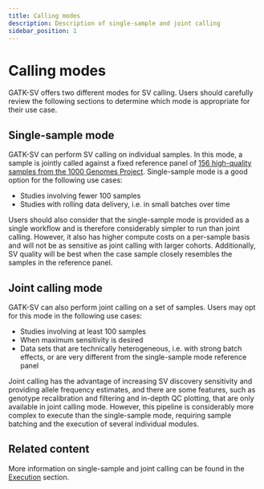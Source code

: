 ```yaml
---
title: Calling modes
description: Description of single-sample and joint calling
sidebar_position: 1
---
```


# Calling modes

GATK-SV offers two different modes for SV calling. Users should carefully review the following sections to determine
which mode is appropriate for their use case.

## Single-sample mode

GATK-SV can perform SV calling on individual samples. In this mode, a sample is jointly called against a fixed reference 
panel of [156 high-quality samples from the 1000 Genomes Project](https://app.terra.bio/#workspaces/anvil-datastorage/1000G-high-coverage-2019). Single-sample mode is a good option for the following 
use cases:

- Studies involving fewer 100 samples
- Studies with rolling data delivery, i.e. in small batches over time

Users should also consider that the single-sample mode is provided as a single workflow and is therefore considerably 
simpler to run than joint calling. However, it also has higher compute costs on a per-sample basis and will not be as sensitive 
as joint calling with larger cohorts. Additionally, SV quality will be best when the case sample closely resembles the samples
in the reference panel.

## Joint calling mode

GATK-SV can also perform joint calling on a set of samples. Users may opt for this mode in the following use cases:

- Studies involving at least 100 samples
- When maximum sensitivity is desired
- Data sets that are technically heterogeneous, i.e. with strong batch effects, or are very different from the single-sample mode reference panel

Joint calling has the advantage of increasing SV discovery sensitivity and providing allele frequency estimates, and there are 
some features, such as genotype recalibration and filtering and in-depth QC plotting, that are only available in joint calling mode. 
However, this pipeline is considerably more complex to execute than the single-sample mode, requiring sample batching and the execution of 
several individual modules.

## Related content

More information on single-sample and joint calling can be found in the [Execution](/docs/execution/overview) section.


